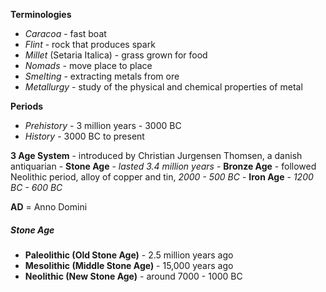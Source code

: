 **Terminologies**
- *Caracoa* - fast boat
- *Flint* - rock that produces spark
- *Millet* (Setaria Italica) - grass grown for food
- *Nomads* - move place to place
- *Smelting* - extracting metals from ore
- *Metallurgy* - study of the physical and chemical properties of metal

**Periods**
- *Prehistory* - 3 million years - 3000 BC
- *History* - 3000 BC to present

**3 Age System** - introduced by Christian Jurgensen Thomsen, a danish antiquarian
	- **Stone Age** - *lasted 3.4 million years*
	- **Bronze Age** - followed Neolithic period, alloy of copper and tin, *2000 - 500 BC*
	- **Iron Age** - *1200 BC - 600 BC*

**AD** = Anno Domini

##### Stone Age
- **Paleolithic (Old Stone Age)** - 2.5 million years ago
- **Mesolithic (Middle Stone Age)** - 15,000 years ago
- **Neolithic (New Stone Age)** - around 7000 - 1000 BC